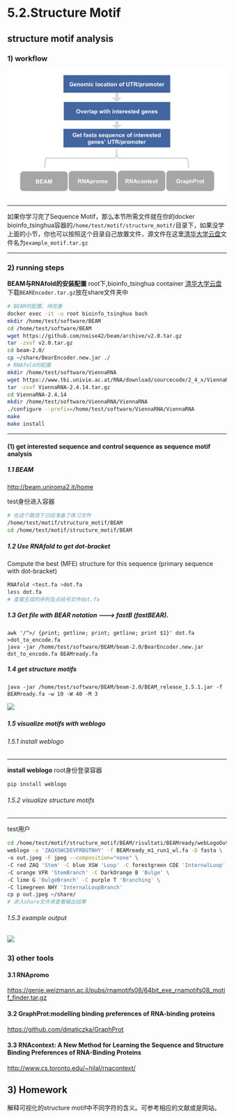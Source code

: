 # 5.2.Structure Motif

## structure motif analysis
### 1) workflow
![](../../.gitbook/assets/structure_motif.pipeline.png)

---
如果你学习完了Sequence Motif，那么本节所需文件就在你的docker bioinfo_tsinghua容器的`/home/test/motif/structure_motif/`目录下，如果没学上面的小节，你也可以按照这个目录自己放置文件，源文件在这里[清华大学云盘](https://cloud.tsinghua.edu.cn/d/8bf3e363bae145c69469/)文件名为`example_motif.tar.gz`

---
### 2) running steps

**BEAM与RNAfold的安装配置**
root下,bioinfo_tsinghua container
[清华大学云盘](https://cloud.tsinghua.edu.cn/d/8bf3e363bae145c69469/)下载`BEAREncoder.tar.gz`放在share文件夹中
```bash
# BEAM的配置，待完善
docker exec -it -u root bioinfo_tsinghua bash
mkdir /home/test/software/BEAM
cd /home/test/software/BEAM
wget https://github.com/noise42/beam/archive/v2.0.tar.gz
tar -zxvf v2.0.tar.gz
cd beam-2.0/
cp ~/share/BearEncoder.new.jar ./
# RNAfold的配置
mkdir /home/test/software/ViennaRNA
wget https://www.tbi.univie.ac.at/RNA/download/sourcecode/2_4_x/ViennaRNA-2.4.14.tar.gz
tar -zxvf ViennaRNA-2.4.14.tar.gz
cd ViennaRNA-2.4.14
mkdir /home/test/software/ViennaRNA/ViennaRNA
./configure --prefix=/home/test/software/ViennaRNA/ViennaRNA
make
make install
```

---
#### (1) get interested sequence and control sequence as sequence motif analysis
##### 1.1 BEAM
http://beam.uniroma2.it/home

test身份进入容器
```bash
# 在这个路径下已经准备了练习文件
/home/test/motif/structure_motif/BEAM
cd /home/test/motif/structure_motif/BEAM
```


##### 1.2 Use RNAfold to get dot-bracket
Compute the best (MFE) structure for this sequence (primary sequence with dot-bracket)
```bash
RNAfold <test.fa >dot.fa
less dot.fa
# 查看生成的序列及点括号文件dot.fa
```

##### 1.3 Get file with BEAR notation ---> fastB (fastBEAR).


```
awk '/^>/ {print; getline; print; getline; print $1}' dot.fa >dot_to_encode.fa
java -jar /home/test/software/BEAM/beam-2.0/BearEncoder.new.jar dot_to_encode.fa BEAMready.fa
```

##### 1.4 get structure motifs
```
java -jar /home/test/software/BEAM/beam-2.0/BEAM_release_1.5.1.jar -f BEAMready.fa -w 10 -W 40 -M 3
```

![](https://tva1.sinaimg.cn/large/006y8mN6ly1g85tflwz2qj30pw0citaq.jpg)

##### 1.5 visualize motifs with weblogo
###### 1.5.1 install weblogo

---
**install weblogo**
root身份登录容器
```bash
pip install weblogo
```

###### 1.5.2 visualize structure motifs

---
test用户
```bash
cd /home/test/motif/structure_motif/BEAM/risultati/BEAMready/webLogoOut/motifs
weblogo -a 'ZAQXSWCDEVFRBGTNHY' -f BEAMready_m1_run1_wl.fa -D fasta \
-o out.jpeg -F jpeg --composition="none" \
-C red ZAQ 'Stem' -C blue XSW 'Loop' -C forestgreen CDE 'InternalLoop' \
-C orange VFR 'StemBranch' -C DarkOrange B 'Bulge' \
-C lime G 'BulgeBranch' -C purple T 'Branching' \
-C limegreen NHY 'InternalLoopBranch'
cp p out.jpeg ~/share/
# 进入share文件夹查看输出结果
```



###### 1.5.3 example output
![](https://tva1.sinaimg.cn/large/006y8mN6ly1g85thyjml0j30ok08sgo9.jpg)



### 3) other tools 
#### 3.1 RNApromo
https://genie.weizmann.ac.il/pubs/rnamotifs08/64bit_exe_rnamotifs08_motif_finder.tar.gz
#### 3.2 GraphProt:modelling binding preferences of RNA-binding proteins
https://github.com/dmaticzka/GraphProt
#### 3.3 RNAcontext: A New Method for Learning the Sequence and Structure Binding Preferences of RNA-Binding Proteins
http://www.cs.toronto.edu/~hilal/rnacontext/

## 3\) Homework
解释可视化的structure motif中不同字符的含义。可参考相应的文献或是网站。
